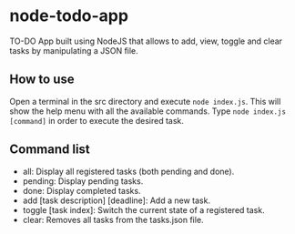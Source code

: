 # node-todo-app

TO-DO App built using NodeJS that allows to add, view, toggle and clear tasks by manipulating a JSON file.

## How to use

Open a terminal in the src directory and execute `node index.js`. This will show the help menu with all the available commands. Type `node index.js [command]` in order to execute the desired task.

## Command list

- all: Display all registered tasks (both pending and done).
- pending: Display pending tasks.
- done: Display completed tasks.
- add [task description] [deadline]: Add a new task.
- toggle [task index]: Switch the current state of a registered task.
- clear: Removes all tasks from the tasks.json file.
